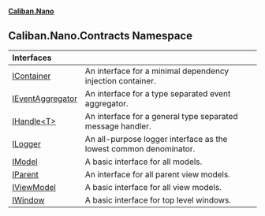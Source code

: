#### [Caliban.Nano](index.md 'index')

## Caliban.Nano.Contracts Namespace

| Interfaces | |
| :--- | :--- |
| [IContainer](Caliban.Nano.Contracts.IContainer.md 'Caliban.Nano.Contracts.IContainer') | An interface for a minimal dependency injection container. |
| [IEventAggregator](Caliban.Nano.Contracts.IEventAggregator.md 'Caliban.Nano.Contracts.IEventAggregator') | An interface for a type separated event aggregator. |
| [IHandle&lt;T&gt;](Caliban.Nano.Contracts.IHandle_T_.md 'Caliban.Nano.Contracts.IHandle<T>') | An interface for a general type separated message handler. |
| [ILogger](Caliban.Nano.Contracts.ILogger.md 'Caliban.Nano.Contracts.ILogger') | An all-purpose logger interface as the lowest common denominator. |
| [IModel](Caliban.Nano.Contracts.IModel.md 'Caliban.Nano.Contracts.IModel') | A basic interface for all models. |
| [IParent](Caliban.Nano.Contracts.IParent.md 'Caliban.Nano.Contracts.IParent') | An interface for all parent view models. |
| [IViewModel](Caliban.Nano.Contracts.IViewModel.md 'Caliban.Nano.Contracts.IViewModel') | A basic interface for all view models. |
| [IWindow](Caliban.Nano.Contracts.IWindow.md 'Caliban.Nano.Contracts.IWindow') | A basic interface for top level windows. |
